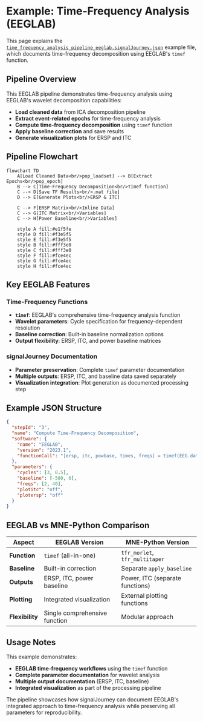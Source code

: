 # Example: Time-Frequency Analysis (EEGLAB)

This page explains the [`time_frequency_analysis_pipeline_eeglab.signalJourney.json`](https://github.com/neuromechanist/signalJourney/blob/main/schema/examples/time_frequency_analysis_pipeline_eeglab.signalJourney.json) example file, which documents time-frequency decomposition using EEGLAB's `timef` function.

## Pipeline Overview

This EEGLAB pipeline demonstrates time-frequency analysis using EEGLAB's wavelet decomposition capabilities:
- **Load cleaned data** from ICA decomposition pipeline
- **Extract event-related epochs** for time-frequency analysis
- **Compute time-frequency decomposition** using `timef` function
- **Apply baseline correction** and save results
- **Generate visualization plots** for ERSP and ITC

## Pipeline Flowchart

```mermaid
flowchart TD
    A[Load Cleaned Data<br/>pop_loadset] --> B[Extract Epochs<br/>pop_epoch]
    B --> C[Time-Frequency Decomposition<br/>timef function]
    C --> D[Save TF Results<br/>.mat file]
    D --> E[Generate Plots<br/>ERSP & ITC]
    
    C --> F[ERSP Matrix<br/>Inline Data]
    C --> G[ITC Matrix<br/>Variables]
    C --> H[Power Baseline<br/>Variables]
    
    style A fill:#e1f5fe
    style D fill:#f3e5f5
    style E fill:#f3e5f5
    style B fill:#fff3e0
    style C fill:#fff3e0
    style F fill:#fce4ec
    style G fill:#fce4ec
    style H fill:#fce4ec
```

## Key EEGLAB Features

### Time-Frequency Functions
- **`timef`**: EEGLAB's comprehensive time-frequency analysis function
- **Wavelet parameters**: Cycle specification for frequency-dependent resolution
- **Baseline correction**: Built-in baseline normalization options
- **Output flexibility**: ERSP, ITC, and power baseline matrices

### signalJourney Documentation
- **Parameter preservation**: Complete `timef` parameter documentation
- **Multiple outputs**: ERSP, ITC, and baseline data saved separately
- **Visualization integration**: Plot generation as documented processing step

## Example JSON Structure

```json
{
  "stepId": "3",
  "name": "Compute Time-Frequency Decomposition",
  "software": {
    "name": "EEGLAB",
    "version": "2023.1",
    "functionCall": "[ersp, itc, powbase, times, freqs] = timef(EEG.data, EEG.pnts, [EEG.xmin EEG.xmax]*1000, EEG.srate, [3 0.5], 'baseline', [-500 0], 'freqs', [2 40])"
  },
  "parameters": {
    "cycles": [3, 0.5],
    "baseline": [-500, 0],
    "freqs": [2, 40],
    "plotitc": "off",
    "plotersp": "off"
  }
}
```

## EEGLAB vs MNE-Python Comparison

| Aspect | EEGLAB Version | MNE-Python Version |
|--------|----------------|-------------------|
| **Function** | `timef` (all-in-one) | `tfr_morlet`, `tfr_multitaper` |
| **Baseline** | Built-in correction | Separate `apply_baseline` |
| **Outputs** | ERSP, ITC, power baseline | Power, ITC (separate functions) |
| **Plotting** | Integrated visualization | External plotting functions |
| **Flexibility** | Single comprehensive function | Modular approach |

## Usage Notes

This example demonstrates:
- **EEGLAB time-frequency workflows** using the `timef` function
- **Complete parameter documentation** for wavelet analysis
- **Multiple output documentation** (ERSP, ITC, baseline)
- **Integrated visualization** as part of the processing pipeline

The pipeline showcases how signalJourney can document EEGLAB's integrated approach to time-frequency analysis while preserving all parameters for reproducibility. 
